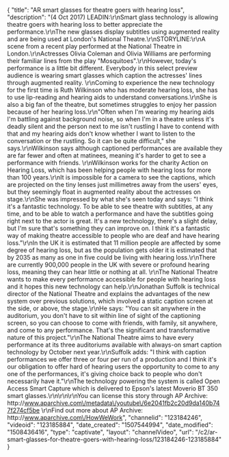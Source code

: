 {
    "title": "AR smart glasses for theatre goers with hearing loss",
    "description": "(4 Oct 2017) LEADIN:\r\nSmart glass technology is allowing theatre goers with hearing loss to better appreciate the performance.\r\nThe new glasses display subtitles using augmented reality and are being used at London's National Theatre.\r\nSTORYLINE:\r\nA scene from a recent play performed at the National Theatre in London.\r\nActresses Olivia Coleman and Olivia Williams are performing their familiar lines from the play \"Mosquitoes\".\r\nHowever, today's performance is a little bit different. Everybody in this select preview audience is wearing smart glasses which caption the actresses' lines through augmented reality. \r\nComing to experience the new technology for the first time is Ruth Wilkinson who has moderate hearing loss, she has to use lip-reading and hearing aids to understand conversations.\r\nShe is also a big fan of the theatre, but sometimes struggles to enjoy her passion because of her hearing loss.\r\n\"Often when I'm wearing my hearing aids I'm battling against background noise, so when I'm in a theatre unless it's deadly silent and the person next to me isn't rustling I have to contend with that and my hearing aids don't know whether I want to listen to the conversation or the rustling. So it can be quite difficult,\" she says.\r\nWilkinson says although captioned performances are available they are far fewer and often at matinees, meaning it's harder to get to see a performance with friends. \r\nWilkinson works for the charity Action on Hearing Loss, which has been helping people with hearing loss for more than 100 years.\r\nIt is impossible for a camera to see the captions, which are projected on the tiny lenses just millimetres away from the users' eyes, but they seemingly float in augmented reality about the actresses on stage.\r\nShe was impressed by what she's seen today and says: \"I think it's a fantastic technology. To be able to see theatre with subtitles, at any time, and to be able to watch a performance and have the subtitles going right next to the actor is great. It's a new technology, there's a slight delay, but I'm sure that's something they can improve on. I think it's a fantastic way of making theatre accessible to people who are deaf and have hearing loss.\"\r\nIn the UK it is estimated that 11 million people are affected by some degree of hearing loss, but as the population gets older it is estimated that by 2035 as many as one in five could be living with hearing loss.\r\nThere are currently 900,000 people in the UK with severe or profound hearing loss, meaning they can hear little or nothing at all. \r\nThe National Theatre wants to make every performance accessible for people with hearing loss and it hopes this new technology can help.\r\nJonathan Suffolk is technical director of the National Theatre and explains the advantages of the new system over previous solutions, which involved a static caption screen at the side, or above, the stage.\r\nHe says: \"You can sit anywhere in the auditorium, you don't have to sit within line of sight of the captioning screen, so you can choose to come with friends, with family, sit anywhere, and come to any performance. That's the significant and transformative nature of this project.\"\r\nThe National Theatre aims to have every performance at its three auditoriums available with always-on smart caption technology by October next year.\r\nSuffolk adds: \"I think with caption performances we offer three or four per run of a production and I think it's our obligation to offer hard of hearing users the opportunity to come to any one of the performances, it's giving choice back to people who don't necessarily have it.\"\r\nThe technology powering the system is called Open Access Smart Capture which is delivered to Epson's latest Moverio BT 350 smart glasses.\r\n\r\n\r\nYou can license this story through AP Archive: http:\/\/www.aparchive.com\/metadata\/youtube\/6e2041fb2c20d9da140b747f274cf5be \r\nFind out more about AP Archive: http:\/\/www.aparchive.com\/HowWeWork",
    "channelid": "123184246",
    "videoid": "123185884",
    "date_created": "1507544994",
    "date_modified": "1508436416",
    "type": "captivate",
    "layout": "channelVideo",
    "url": "\/c2\/ar-smart-glasses-for-theatre-goers-with-hearing-loss\/123184246-123185884"
}